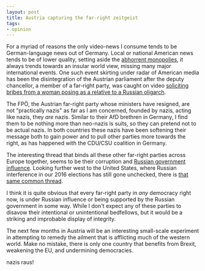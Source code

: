 ```yaml
---
layout: post
title: Austria capturing the far-right zeitgeist
tags:
- opinion
---
```


For a myriad of reasons the only video-news I consume tends to be
German-language news out of Germany. Local or national American news tends to
be of lower quality, setting aside the [abhorrent
monopolies](https://www.teenvogue.com/story/sinclair-broadcast-group-and-media-monopolies-explained),
it always trends towards an insular world view, missing many major
international events. One such event skirting under radar of American media has
been the disintegration of the Austrian parliament after the deputy chancellor,
a member of a far-right party, was caught on video [soliciting bribes from a woman posing as a relative to a
Russian
oligarch](https://www.theguardian.com/world/2019/may/20/austria-ibiza-scandal-sting-operation-what-happened-why-does-it-matter).

The FPÖ, the Austrian far-right party whose ministers have resigned, are not
"practically nazis" as far as I am concerned, founded by nazis, acting like
nazis, they _are_ nazis. Similar to their AfD brethren in Germany, I find them
to be nothing more than neo-nazis is suits, so they can pretend not to be
actual nazis.  In both countries these nazis have been softening their message
both to gain power and to pull other parties more towards the right, as has
happened with the CDU/CSU coalition in Germany.

The interesting thread that binds all these other far-right parties across
Europe together, seems to be their corruption and [Russian government
influence](https://www.spiegel.de/international/germany/german-populists-forge-deeper-ties-with-russia-a-1089562.html).
Looking further west to the United States, where Russian interference in our
2016 elections has still gone unchecked, there is [that same common
thread](https://www.theguardian.com/us-news/2019/mar/01/nra-russia-investigations-gun-lobby).


I think it is quite obvious that every far-right party in _any_ democracy right
now, is under Russian influence or being supported by the Russian government in
some way. While I don't expect any of these parties to disavow their
intentional or unintentional bedfellows, but it would be a striking and
improbable display of integrity.

The next few months in Austria will be an interesting small-scale experiment in
attempting to remedy the ailment that is afflicting much of the western world.
Make no mistake, there is only one country that benefits from Brexit, weakening
the EU, and undermining democracies.


nazis raus!
